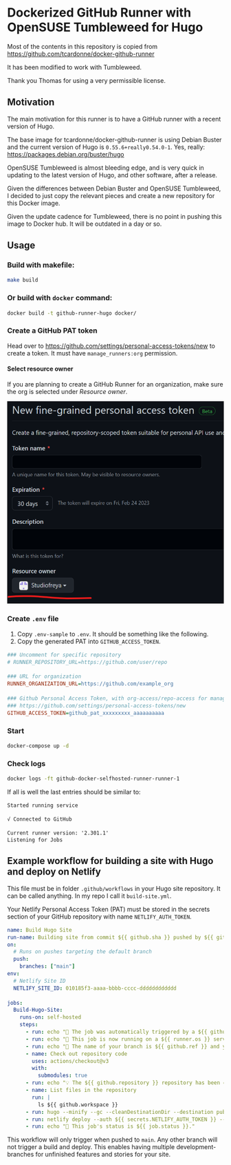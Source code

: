 # Dockerized GitHub Runner with OpenSUSE Tumbleweed for Hugo

Most of the contents in this repository is copied from https://github.com/tcardonne/docker-github-runner

It has been modified to work with Tumbleweed.

Thank you Thomas for using a very permissible license.

## Motivation

The main motivation for this runner is to have a GitHub runner with a recent version of Hugo.

The base image for tcardonne/docker-github-runner is using Debian Buster and the current version of Hugo is `0.55.6+really0.54.0-1`. Yes, really: https://packages.debian.org/buster/hugo

OpenSUSE Tumbleweed is almost bleeding edge, and is very quick in updating to the latest version of Hugo, and other software, after a release.

Given the differences between Debian Buster and OpenSUSE Tumbleweed, I decided to just copy the relevant pieces and create a new repository for this Docker image.

Given the update cadence for Tumbleweed, there is no point in pushing this image to Docker hub. It will be outdated in a day or so.

## Usage

### Build with makefile:

```bash
make build
```

### Or build with `docker` command:

```bash
docker build -t github-runner-hugo docker/
```

### Create a GitHub PAT token

Head over to https://github.com/settings/personal-access-tokens/new to create a token. It must have `manage_runners:org` permission.

#### Select resource owner

If you are planning to create a GitHub Runner for an organization, make sure the org is selected under _Resource owner_.

![](images/resource-owner.png)  

### Create `.env` file

1. Copy `.env-sample` to `.env`. It should be something like the following.
2. Copy the generated PAT into `GITHUB_ACCESS_TOKEN`.


```ini
### Uncomment for specific repository
# RUNNER_REPOSITORY_URL=https://github.com/user/repo

### URL for organization
RUNNER_ORGANIZATION_URL=https://github.com/example_org

### Github Personal Access Token, with org-access/repo-access for managing runners (manage_runners:org)
### https://github.com/settings/personal-access-tokens/new
GITHUB_ACCESS_TOKEN=github_pat_xxxxxxxxx_aaaaaaaaaa
```

### Start

```bash
docker-compose up -d
```

### Check logs

```bash
docker logs -ft github-docker-selfhosted-runner-runner-1
```

If all is well the last entries should be similar to:

```
Started running service

√ Connected to GitHub

Current runner version: '2.301.1'
Listening for Jobs
```

## Example workflow for building a site with Hugo and deploy on Netlify

This file must be in folder `.github/workflows` in your Hugo site repository. It can be called anything. In my repo I call it `build-site.yml`.

Your Netlify Personal Access Token (PAT) must be stored in the secrets section of your GitHub repository with name `NETLIFY_AUTH_TOKEN`.

```yml
name: Build Hugo Site
run-name: Building site from commit ${{ github.sha }} pushed by ${{ github.actor }}.
on:
  # Runs on pushes targeting the default branch
  push:
    branches: ["main"]
env:
  # Netlify Site ID
  NETLIFY_SITE_ID: 010185f3-aaaa-bbbb-cccc-dddddddddddd

jobs:
  Build-Hugo-Site:
    runs-on: self-hosted
    steps:
      - run: echo "🎉 The job was automatically triggered by a ${{ github.event_name }} event."
      - run: echo "🐧 This job is now running on a ${{ runner.os }} server"
      - run: echo "🔎 The name of your branch is ${{ github.ref }} and your repository is ${{ github.repository }}."
      - name: Check out repository code
        uses: actions/checkout@v3
        with:
          submodules: true
      - run: echo "💡 The ${{ github.repository }} repository has been cloned to the runner."
      - name: List files in the repository
        run: |
          ls ${{ github.workspace }}
      - run: hugo --minify --gc --cleanDestinationDir --destination public
      - run: netlify deploy --auth ${{ secrets.NETLIFY_AUTH_TOKEN }} --prod --dir public/
      - run: echo "🍏 This job's status is ${{ job.status }}."
```

This workflow will only trigger when pushed to `main`. Any other branch will not trigger a build and deploy. This enables having multiple development-branches for unfinished features and stories for your site.